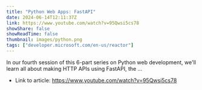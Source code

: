 ```yaml
---
title: "Python Web Apps: FastAPI"
date: 2024-06-14T12:11:37Z
link: https://www.youtube.com/watch?v=95Qwsi5cs78
showShare: false
showReadTime: false
thumbnail: images/python.png
tags: ["developer.microsoft.com/en-us/reactor"]
---
```

In our fourth session of this 6-part series on Python web development, we'll learn all about making HTTP APIs using FastAPI, the ...

- Link to article: https://www.youtube.com/watch?v=95Qwsi5cs78